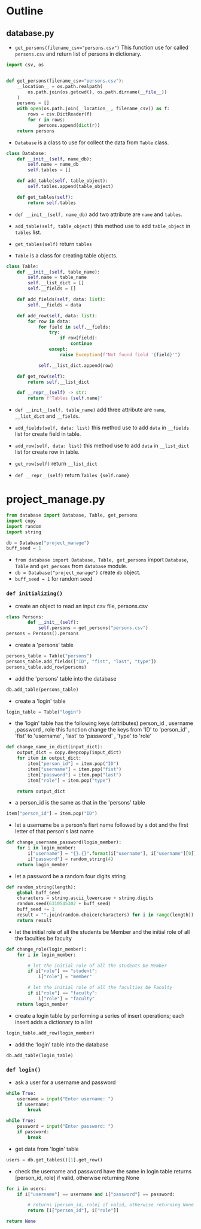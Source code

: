 # Outline

## database.py
   
- `get_persons(filename_csv="persons.csv")` 
  This function use for called `persons.csv` and return list of persons in dictionary. 

```py
import csv, os


def get_persons(filename_csv="persons.csv"):
    __location__ = os.path.realpath(
        os.path.join(os.getcwd(), os.path.dirname(__file__))
    )
    persons = []
    with open(os.path.join(__location__, filename_csv)) as f:
        rows = csv.DictReader(f)
        for r in rows:
            persons.append(dict(r))
    return persons
```

- `Database` is a class to use for collect the data from `Table` class. 

```py
class Database:
    def __init__(self, name_db):
        self.name = name_db
        self.tables = []

    def add_table(self, table_object):
        self.tables.append(table_object)

    def get_tables(self):
        return self.tables
```

-  `def __init__(self, name_db)` add two attribute are `name` and `tables`.

- `add_table(self, table_object)` this method use to add `table_object` in `tables` list.

- `get_tables(self)` return `tables`

- `Table` is a class for creating table objects.
```py
class Table:
    def __init__(self, table_name):
        self.name = table_name
        self.__list_dict = []
        self.__fields = []

    def add_fields(self, data: list):
        self.__fields = data

    def add_row(self, data: list):
        for row in data:
            for field in self.__fields:
                try:
                    if row[field]:
                        continue
                except:
                    raise Exception(f"Not found field '{field}'")

            self.__list_dict.append(row)

    def get_row(self):
        return self.__list_dict

    def __repr__(self) -> str:
        return f"Tables {self.name}"
```
- `def __init__(self, table_name)` add three attribute are `name`, `__list_dict` and `__fields`.

- `add_fields(self, data: list)` this method use to add `data` in `__fields` list for create field in table.

- `add_row(self, data: list)` this method use to add `data` in `__list_dict` list for create row in table.

- `get_row(self)` return `__list_dict`

- `def __repr__(self)` return `Tables {self.name}`

# project_manage.py

```py
from database import Database, Table, get_persons
import copy
import random
import string

db = Database("project_manage")
buff_seed = 1
```

- `from database import Database, Table, get_persons` import `Database`, `Table` and `get_persons` from `database` module.
- `db = Database("project_manage")` create `db` object.
- `buff_seed = 1` for random seed

### `def initializing()`

- create an object to read an input csv file, persons.csv
```py
class Persons:
        def __init__(self):
            self.persons = get_persons("persons.csv")
persons = Persons().persons
```

- create a 'persons' table
```py
persons_table = Table("persons")
persons_table.add_fields(["ID", "fist", "last", "type"])
persons_table.add_row(persons)
```

- add the 'persons' table into the database
```py
db.add_table(persons_table)
```

- create a 'login' table
```py
login_table = Table("login")
```

- the 'login' table has the following keys (attributes)  person_id , username ,password , role this function change the keys from 'ID' to 'person_id' , 'fist' to 'username' , 'last' to 'password' , 'type' to 'role'
```py
def change_name_in_dict(input_dict):
    output_dict = copy.deepcopy(input_dict)
    for item in output_dict:
        item["person_id"] = item.pop("ID")
        item["username"] = item.pop("fist")
        item["password"] = item.pop("last")
        item["role"] = item.pop("type")

    return output_dict
```
- a person_id is the same as that in the 'persons' table
```py
item["person_id"] = item.pop("ID")
``` 

- let a username be a person's fisrt name followed by a dot and the first letter of that person's last name
```py
def change_username_password(login_member):
    for i in login_member:
        i["username"] = "{}.{}".format(i["username"], i["username"][0])
        i["password"] = random_string(4)
    return login_member
```

- let a password be a random four digits string
```py
def random_string(length):
    global buff_seed
    characters = string.ascii_lowercase + string.digits
    random.seed(6310545302 + buff_seed)
    buff_seed += 1
    result = "".join(random.choice(characters) for i in range(length))
    return result
```

- let the initial role of all the students be Member and the initial role of all the faculties be faculty
```py
def change_role(login_member):
    for i in login_member:

        # let the initial role of all the students be Member
        if i["role"] == "student":
            i["role"] = "member"

        # let the initial role of all the faculties be Faculty
        if i["role"] == "faculty":
            i["role"] = "faculty"
    return login_member
```

- create a login table by performing a series of insert operations; each insert adds a dictionary to a list
```py
login_table.add_row(login_member)
```

- add the 'login' table into the database
```py
db.add_table(login_table)
```

### `def login()`

- ask a user for a username and password
```py
while True:
    username = input("Enter username: ")
    if username:
        break

while True:
    password = input("Enter password: ")
    if password:
        break
```

- get data from 'login' table
```py
users = db.get_tables()[1].get_row()
```

- check the username and password have the same in login table returns [person_id, role] if valid, otherwise returning None
```py
for i in users:
    if i["username"] == username and i["password"] == password:

        # returns [person_id, role] if valid, otherwise returning None
        return [i["person_id"], i["role"]]

return None
```